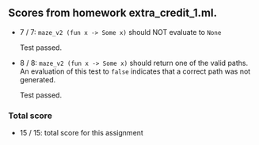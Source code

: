 ## Scores from homework extra_credit_1.ml.

+ 7 / 7: ``maze_v2 (fun x -> Some x)`` should NOT evaluate to  ``None``

    Test passed.

+ 8 / 8: ``maze_v2 (fun x -> Some x)`` should return one of the valid paths. An evaluation of this test to ``false`` indicates that a correct path was not generated.

    Test passed.

### Total score

+ 15 / 15: total score for this assignment

